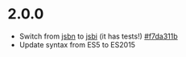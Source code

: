 # 2.0.0

- Switch from [jsbn](https://github.com/andyperlitch/jsbn) to [jsbi](https://github.com/GoogleChromeLabs/jsbi) (it has tests!) [#f7da311b](https://github.com/TehShrike/financial-arithmetic-functions/commit/f7da311bad7c3ae4c1236d956c7833a9507df511)
- Update syntax from ES5 to ES2015
